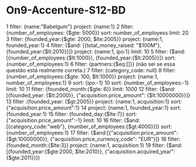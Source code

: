 # On9-Accenture-S12-BD
1
filter: {name:"Babelgum"}
project: {name:1}
2
filter: {number_of_employees: {$gte: 5000}}
sort: number_of_employess
limit: 20
3
filter: {founded_year:{$gte: 2000, $lte:2005}}
project: {name:1, founded_year:1}
4
filter: {$and: [{total_money_raised: "$100M"}, {founded_year:{$lt:2010}}]}
project: {name:1, ipo:1}
limit: 10
5
filter: {$and: [{number_of_employees:{$lt:1000}}, {founded_year:{$lt:2005}}]}
sort: {number_of_employees:1}
6
filter: {partners:{$eq:[]}}
(não sei se essa questão está realmente correta.)
7
filter: {category_code: null}
8
filter: {number_of_employees:{$gte: 100, $lt:1000}}
project: {name:1, number_of_employees:1}
9
sort: {ipo:-1}
10
sort: {number_of_employees:-1}
limit: 10
11
filter: {founded_month:{$gte: 6}}
limit: 1000
12
filter: {$and:[{founded_year: {$lt:2000}}, {"acquisition.price_amount": {$lt:10000000}}]}
13
filter :{founded_year: {$gt:2005}}
project: {name:1, acquisition:1}
sort: {"acquisition.price_amount":1}
14
project: {name:1, founded_year:1}
sort: {founded_year:1}
15
filter: {founded_day:{$lte:7}}
sort: {"acquisition.price_amount":-1}
limit: 10
16
filter: {$and:[{category_code:"web"}, {number_of_employees:{$gt:4000}}]}
sort: {number_of_employees:1}
17
filter: {$and:[{"acquisition.price_amount":{$gt:10000000}}, {"acquisition.price_currency_code": "EUR"}]}
18
filter: {founded_month:{$lte:3}}
project: {name:1, acquisition:1}
19
filter: {$and:[{founded_year:{$gte:2000, $lte:2010}}, {"acquisition.acquired_year":{$gte:2011}}]}